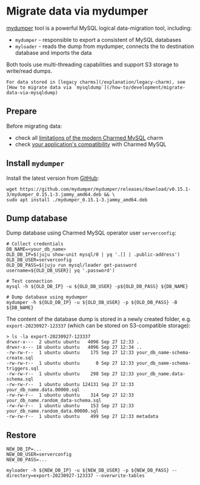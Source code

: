 # Migrate data via mydumper

[mydumper](https://github.com/mydumper/mydumper) tool is a powerful MySQL logical data-migration tool, including:

* `mydumper` - responsible to export a consistent of MySQL databases
* `myloader` - reads the dump from mydumper, connects the to destination database and imports the data

Both tools use multi-threading capabilities and support S3 storage to write/read dumps. <!--MyDumper is Open Source and maintained by the community, it is not a Percona, MariaDB, MySQL or Canonical product.-->

```{note}
For data stored in [legacy charms](/explanation/legacy-charm), see [How to migrate data via `mysqldump`](/how-to/development/migrate-data-via-mysqldump)
```

## Prepare

Before migrating data:
* check all [limitations of the modern Charmed MySQL](/reference/system-requirements) charm
* check [your application's compatibility](/explanation/legacy-charm) with Charmed MySQL

## Install `mydumper`

Install the latest version from [GitHub](https://github.com/mydumper/mydumper/releases):

```shell
wget https://github.com/mydumper/mydumper/releases/download/v0.15.1-3/mydumper_0.15.1-3.jammy_amd64.deb && \
sudo apt install ./mydumper_0.15.1-3.jammy_amd64.deb
```

## Dump database

Dump database using Charmed MySQL operator user `serverconfig`:

```shell
# Collect credentials
DB_NAME=<your_db_name>
OLD_DB_IP=$(juju show-unit mysql/0 | yq '.[] | .public-address')
OLD_DB_USER=serverconfig
OLD_DB_PASS=$(juju run mysql/leader get-password username=${OLD_DB_USER}| yq '.password')

# Test connection
mysql -h ${OLD_DB_IP} -u ${OLD_DB_USER} -p${OLD_DB_PASS} ${DB_NAME}

# Dump database using mydumper
mydumper -h ${OLD_DB_IP} -u ${OLD_DB_USER} -p ${OLD_DB_PASS} -B ${DB_NAME}
```

The content of the database dump is stored in a newly created folder, e.g. `export-20230927-123337` (which can be stored on S3-compatible storage):

```shell
> ls -la export-20230927-123337
drwxr-x---  2 ubuntu ubuntu   4096 Sep 27 12:33 .
drwxr-x--- 18 ubuntu ubuntu   4096 Sep 27 12:34 ..
-rw-rw-r--  1 ubuntu ubuntu    175 Sep 27 12:33 your_db_name-schema-create.sql
-rw-rw-r--  1 ubuntu ubuntu      0 Sep 27 12:33 your_db_name-schema-triggers.sql
-rw-rw-r--  1 ubuntu ubuntu    298 Sep 27 12:33 your_db_name.data-schema.sql
-rw-rw-r--  1 ubuntu ubuntu 124131 Sep 27 12:33 your_db_name.data.00000.sql
-rw-rw-r--  1 ubuntu ubuntu    314 Sep 27 12:33 your_db_name.random_data-schema.sql
-rw-rw-r--  1 ubuntu ubuntu    153 Sep 27 12:33 your_db_name.random_data.00000.sql
-rw-rw-r--  1 ubuntu ubuntu    499 Sep 27 12:33 metadata
```

## Restore

```shell
NEW_DB_IP=...
NEW_DB_USER=serverconfig
NEW_DB_PASS=...

myloader -h ${NEW_DB_IP} -u ${NEW_DB_USER} -p ${NEW_DB_PASS} --directory=export-20230927-123337 --overwrite-tables
```

